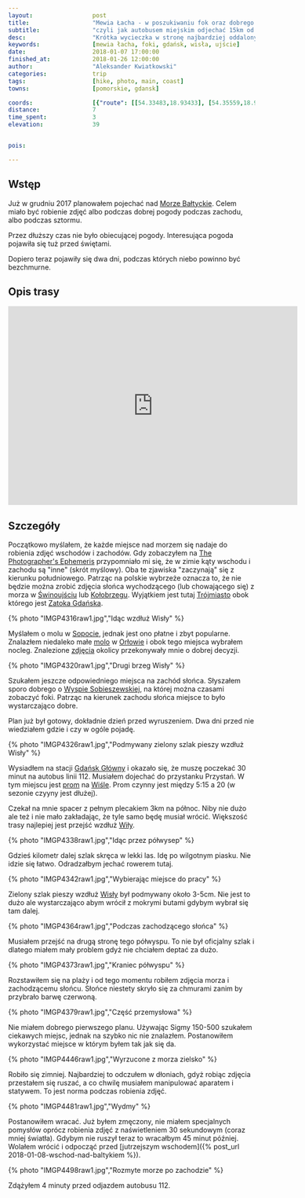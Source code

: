 ```yaml
---
layout:                 post
title:                  "Mewia Łacha - w poszukiwaniu fok oraz dobrego zachodu słońca"
subtitle:               "czyli jak autobusem miejskim odjechać 15km od centrum miasta"
desc:                   "Krótka wycieczka w stronę najbardziej oddalonych na wschód terenow od Gdańska, czyli ujścia Wisły. Terenów gdzie czasami można spotkać foki."
keywords:               [mewia łacha, foki, gdańsk, wisła, ujście]
date:                   2018-01-07 17:00:00
finished_at:            2018-01-26 12:00:00
author:                 "Aleksander Kwiatkowski"
categories:             trip
tags:                   [hike, photo, main, coast]
towns:                  [pomorskie, gdansk]

coords:                 [{"route": [[54.33483,18.93433], [54.35559,18.94463], [54.35669,18.94111]], "type": "hike"}]
distance:               7
time_spent:             3
elevation:              39


pois:

---
```


[prom-wisla]: http://www.promswibno.pl/
[tpe]: http://photoephemeris.com/
[orlowo-zdjecia]: http://czajafoto.pl/wschody-slonca/wschod-slonca-gdynia-orlowo-08-01-2017/

[wiki-zatoka-gdanska]: https://pl.wikipedia.org/wiki/Zatoka_Gda%C5%84ska

[wiki-swinoujscie]: https://pl.wikipedia.org/wiki/%C5%9Awinouj%C5%9Bcie
[wiki-kolobrzeg]: https://pl.wikipedia.org/wiki/Ko%C5%82obrzeg
[wiki-trojmiasto]: https://pl.wikipedia.org/wiki/Tr%C3%B3jmiasto
[wiki-sopot]: https://pl.wikipedia.org/wiki/Sopot
[wiki-orlowo]: https://pl.wikipedia.org/wiki/Or%C5%82owo_(Gdynia)
[wiki-wyspa-sobieszewska]: https://pl.wikipedia.org/wiki/Wyspa_Sobieszewska
[wiki-gdansk-glowny]: https://pl.wikipedia.org/wiki/Gda%C5%84sk_G%C5%82%C3%B3wny
[wiki-wisla]: https://pl.wikipedia.org/wiki/Wis%C5%82a
[wiki-molo-orlowo]: https://pl.wikipedia.org/wiki/Molo_w_Gdyni_Or%C5%82owie
[wiki-morze-baltyckie]: https://pl.wikipedia.org/wiki/Morze_Ba%C5%82tyckie

Wstęp
-----

Już w grudniu 2017 planowałem pojechać nad [Morze Bałtyckie][wiki-morze-baltyckie].
Celem miało być
robienie zdjęć albo podczas dobrej pogody podczas zachodu, albo podczas sztormu.

Przez dłuższy czas nie było obiecującej pogody. Interesująca pogoda pojawiła się
tuż przed świętami.

Dopiero teraz pojawiły się dwa dni, podczas których niebo powinno być bezchmurne.

Opis trasy
---------

<iframe height='405' width='590' frameborder='0' allowtransparency='true' scrolling='no' src='https://www.strava.com/activities/1354679321/embed/666582385d1e4a7ca4fece374746a673f172a269'></iframe>

Szczegóły
---------

Początkowo myślałem, że każde miejsce nad morzem się nadaje do robienia zdjęć
wschodów i zachodów. Gdy zobaczyłem na [The Photographer's Ephemeris][tpe]
przypomniało mi się, że w zimie kąty wschodu i zachodu są "inne"
(skrót myślowy). Oba te zjawiska
"zaczynają" się z kierunku południowego. Patrząc na polskie wybrzeże oznacza to,
że nie będzie można zrobić zdjęcia słońca wychodzącego (lub chowającego się)
z morza w [Świnoujściu][wiki-swinoujscie] lub [Kołobrzegu][wiki-kolobrzeg].
Wyjątkiem jest tutaj [Trójmiasto][wiki-trojmiasto] obok którego jest
[Zatoka Gdańska][wiki-zatoka-gdanska].

{% photo "IMGP4316raw1.jpg","Idąc wzdłuż Wisły" %}

Myślałem o molu w [Sopocie][wiki-sopot], jednak jest ono płatne i zbyt popularne.
Znalazłem niedaleko małe [molo][wiki-molo-orlowo] w [Orłowie][wiki-orlowo]
i obok tego miejsca wybrałem
nocleg. Znalezione [zdjęcia][orlowo-zdjecia] okolicy przekonywały mnie o dobrej decyzji.

{% photo "IMGP4320raw1.jpg","Drugi brzeg Wisły" %}

Szukałem jeszcze odpowiedniego miejsca na zachód słońca. Słyszałem sporo
dobrego o [Wyspie Sobieszewskiej][wiki-wyspa-sobieszewska], na której można
czasami zobaczyć foki. Patrząc na kierunek zachodu słońca miejsce to było
wystarczająco dobre.

Plan już był gotowy, dokładnie dzień przed wyruszeniem. Dwa dni przed nie
wiedziałem gdzie i czy w ogóle pojadę.

{% photo "IMGP4326raw1.jpg","Podmywany zielony szlak pieszy wzdłuż Wisły" %}

Wysiadłem na stacji [Gdańsk Główny][wiki-gdansk-glowny] i okazało się, że muszę
poczekać 30 minut na autobus linii 112. Musiałem dojechać do
przystanku Przystań. W tym miejscu jest [prom][prom-wisla] na
[Wiśle][wiki-wisla]. Prom
czynny jest między 5:15 a 20 (w sezonie czyyny jest dłużej).

Czekał na mnie spacer z pełnym plecakiem 3km na północ. Niby nie dużo ale też
i nie mało zakładając, że tyle samo będę musiał wrócić.
Większość trasy najlepiej jest przejść wzdłuż [Wiły][wiki-wisla].

{% photo "IMGP4338raw1.jpg","Idąc przez półwysep" %}

Gdzieś kilometr dalej szlak skręca w lekki las. Idę po wilgotnym piasku.
Nie idzie się łatwo. Odradzałbym jechać rowerem tutaj.

{% photo "IMGP4342raw1.jpg","Wybierając miejsce do pracy" %}

Zielony szlak pieszy wzdłuż [Wisły][wiki-wisla] był podmywany około 3-5cm.
Nie jest to dużo ale wystarczająco abym wrócił z mokrymi butami
gdybym wybrał się tam dalej.

{% photo "IMGP4364raw1.jpg","Podczas zachodzącego słońca" %}

Musiałem przejść
na drugą stronę tego półwyspu. To nie był oficjalny szlak i dlatego miałem
mały problem gdyż nie chciałem deptać za dużo.

{% photo "IMGP4373raw1.jpg","Kraniec półwyspu" %}

Rozstawiłem się na plaży i od tego momentu robiłem zdjęcia morza i
zachodzącemu słońcu. Słońce niestety skryło się za chmurami zanim
by przybrało barwę czerwoną.

{% photo "IMGP4379raw1.jpg","Część przemysłowa" %}

Nie miałem dobrego pierwszego planu. Używając Sigmy 150-500 szukałem ciekawych miejsc,
jednak na szybko nic nie znalazłem. Postanowiłem wykorzystać miejsce w
którym byłem tak jak się da.

{% photo "IMGP4446raw1.jpg","Wyrzucone z morza zielsko" %}

Robiło się zimniej. Najbardziej to odczułem w dłoniach, gdyż
robiąc zdjęcia przestałem się ruszać, a co chwilę musiałem manipulować
aparatem i statywem. To jest norma podczas robienia zdjęć.

{% photo "IMGP4481raw1.jpg","Wydmy" %}

Postanowiłem wracać. Już byłem zmęczony, nie miałem specjalnych pomysłów
oprócz robienia zdjęć z naświetleniem 30 sekundowym (coraz mniej światła).
Gdybym nie ruszył teraz to wracałbym 45 minut później. Wolałem wrócić i
odpocząć przed [jutrzejszym wschodem]({% post_url 2018-01-08-wschod-nad-baltykiem %}).

{% photo "IMGP4498raw1.jpg","Rozmyte morze po zachodzie" %}

Zdążyłem 4 minuty przed odjazdem autobusu 112.
